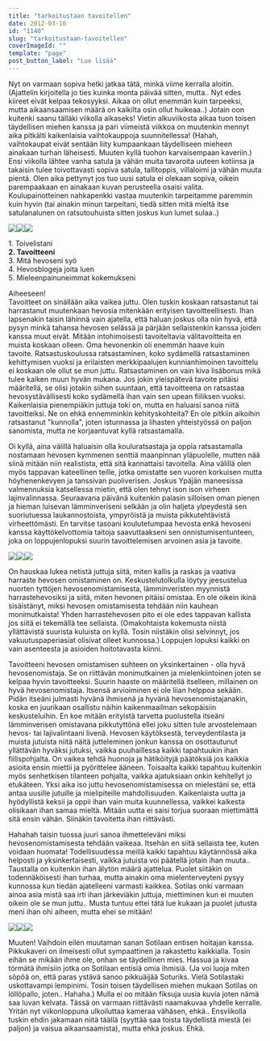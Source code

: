 ```yaml
---
title: "tarkoitustaan tavoitellen"
date: 2012-03-16
id: "1140"
slug: "tarkoitustaan-tavoitellen"
coverImageId: ""
template: "page"
post_button_label: "Lue lisää"
---
```


Nyt on varmaan sopiva hetki jatkaa tätä, minkä viime kerralla aloitin. (Ajattelin kirjoitella jo ties kuinka monta päivää sitten, mutta.. Nyt edes kiireet eivät kelpaa tekosyyksi. Aikaa on ollut enemmän kuin tarpeeksi, mutta aikaansaamisen määrä on kaikilta osin ollut huikeaa..) Jotain oon kuitenki saanu tälläki viikolla aikaseks! Vietin alkuviikosta aikaa tuon toisen täydellisen miehen kanssa ja pari viimeistä viikkoa on muutenkin mennyt aika pitkälti kaikenlaisia vaihtokauppoja suunnitellessa! (Hahah, vaihtokaupat eivät sentään liity kumpaankaan täydelliseen mieheen ainakaan turhan läheisesti. Muuten kyllä tuohon karvaisempaan kaveriin.) Ensi viikolla lähtee vanha satula ja vähän muita tavaroita uuteen kotiinsa ja takaisin tulee toivottavasti sopiva satula, tallitoppis, villaloimi ja vähän muuta pientä. Olen aika pettynyt jos tuo uusi satula ei olekaan sopiva, oikein parempaakaan en ainakaan kuvan perusteella osaisi valita. Koulupainotteinen nahkapenkki vastaa muutenkin tarpeitamme paremmin kuin hyvin (tai ainakin minun tarpeitani, tiedä sitten mitä mieltä itse satulanalunen on ratsutouhuista sitten joskus kun lumet sulaa..)

[![](/images/sotilas5.jpg)](http://3.bp.blogspot.com/-_V8sVx9R83I/T2OMHH-vm0I/AAAAAAAAAeo/u7EBtXNddEQ/s1600/sotilas5.jpg)[![](/images/S3+%252816%2529.jpg)](http://1.bp.blogspot.com/-nH4eKQXUvIc/T2OL7EjXQkI/AAAAAAAAAeY/rQ9_Y90lQsU/s1600/S3+%252816%2529.jpg)[![](/images/IMG_1857.jpg)](http://2.bp.blogspot.com/-xZ2EAi5PdZw/T2OME82FDsI/AAAAAAAAAeg/26-vgOEYHlA/s1600/IMG_1857.jpg)

1\. Toivelistani  
**2\. Tavoitteeni**  
3\. Mitä hevoseni syö  
4\. Hevosblogeja joita luen  
5\. Mieleenpainuneimmat kokemukseni

Aiheeseen!  
Tavoitteet on sinällään aika vaikea juttu. Olen tuskin koskaan ratsastanut tai harrastanut muutenkaan hevosia mitenkään erityisen tavoitteellisesti. Ihan lapsenakin taisin lähinnä vain ajatella, että haluan joskus olla niin hyvä, että pysyn minkä tahansa hevosen selässä ja pärjään sellaistenkin kanssa joiden kanssa muut eivät. Mitään intohimoisesti tavoiteltavia välitavoitteita en muista koskaan olleen. Oma hevonenkin oli enemmän haave kuin tavoite. Ratsastuskoulussa ratsastaminen, koko sydämellä ratsastaminen kehittymisen vuoksi ja erilaisten merkkipaalujen kunnianhimoinen tavoittelu ei koskaan ole ollut se mun juttu. Ratsastaminen on vain kiva lisäbonus mikä tulee kaiken muun hyvän mukana. Jos jokin yleispätevä tavoite pitäisi määritellä, se olisi jotakin siihen suuntaan, että tavoitteena on ratsastaa hevosystävällisesti koko sydämellä ihan vain sen upean fiiliksen vuoksi. Kaikenlaisia pienempiäkin juttuja toki on, mutta en haluaisi sanoa niitä tavoitteiksi. Ne on ehkä ennemminkin kehityskohteita? En ole pitkiin aikoihin ratsastanut "kunnolla", joten istunnassa ja lihasten yhteistyössä on paljon sanomista, mutta ne korjaantuvat kyllä ratsastamalla.

Oi kyllä, aina välillä haluaisin olla kouluratsastaja ja oppia ratsastamalla nostamaan hevosen kymmenen senttiä maanpinnan yläpuolelle, mutten nää siinä mitään niin realistista, että sitä kannattaisi tavoitella. Aina välillä olen myös tappavan kateellinen teille, jotka omistatte sen vuoren korkuisen mutta höyhenenkevyen ja tanssivan puoliverisen. Joskus Ypäjän maneesissa valmennuksia katsellessa mietin, että olen tehnyt ison ison virheen lajinvalinnassa. Seuraavana päivänä kuitenkin palasin silloisen oman pienen ja hieman luisevan lämminveriseni selkään ja olin haljeta ylpeydestä sen suoriutuessa laukannostoista, ympyröistä ja muista pikkutehtävistä virheettömästi. En tarvitse tasoani koulutetumpaa hevosta enkä hevoseni kanssa käyttökelvottomia taitoja saavuttaakseni sen onnistumisentunteen, joka on loppujenlopuksi suurin tavoittelemisen arvoinen asia ja tavoite.

[![](/images/S2+%25283%2529.jpg)](http://3.bp.blogspot.com/-A4zub8ZrhMs/T2OLNM6Gm7I/AAAAAAAAAeA/2MvQTdTIr8o/s1600/S2+%25283%2529.jpg)[![](/images/S2+%25286%2529.jpg)](http://3.bp.blogspot.com/-pCpwFadYsOI/T2OLRmU4l1I/AAAAAAAAAeQ/JOcp2hNyF-M/s1600/S2+%25286%2529.jpg)[![](/images/S2+%25284%2529.jpg)](http://3.bp.blogspot.com/-d0Y5E2vU7VY/T2OLPb2Fl5I/AAAAAAAAAeI/vHwn9BqGREI/s1600/S2+%25284%2529.jpg)

On hauskaa lukea netistä juttuja siitä, miten kallis ja raskas ja vaativa harraste hevosen omistaminen on. Keskustelutolkulla löytyy jeesustelua nuorten tyttöjen hevosenomistamisesta, lämminveristen myynnistä harrastehevosiksi ja siitä, miten hevonen pitäisi omistaa. En ole oikein ikinä sisäistänyt, miksi hevosen omistamisesta tehdään niin kauhean monimutkaista! Yhden harrastehevosen pito ei ole edes tappavan kallista jos siitä ei tekemällä tee sellaista. (Omakohtaista kokemusta niistä yllättävistä suurista kuluista on kyllä. Tosin niistäkin olisi selvinnyt, jos vakuutuspaperiasiat olisivat olleet kunnossa.) Loppujen lopuksi kaikki on vain asenteesta ja asioiden hoitotavasta kiinni.

Tavoitteeni hevosen omistamisen suhteen on yksinkertainen - olla hyvä hevosenomistaja. Se on riittävän monimutkainen ja mielenkiintoinen joten se kelpaa hyvin tavoitteeksi. Suurin haaste on määritellä itselleen, millainen on hyvä hevosenomistaja. Itsensä arvioiminen ei ole liian helppoa sekään. Pidän itseäni julmasti hyvänä ihmisenä ja hyvänä hevosenomistajanakin, koska en juurikaan osallistu näihin kaikenmaailman sekopäisiin keskusteluihin. En koe mitään erityistä tarvetta puolustella itseäni lämminverisen omistavana pikkutyttönä ellei joku sitten tule arvostelemaan hevos- tai lajivalintaani livenä. Hevosen käytöksestä, terveydentilasta ja muista jutuista niitä näitä jutteleminen jonkun kanssa on osottautunut yllättävän hyväksi jutuksi, vaikka puuhaillessa kaikki tapahtuukin ihan fiilispohjalta. On vaikea tehdä huonoja ja hätiköityjä päätöksiä jos kaikkia asioita ensin miettii ja pyörittelee ääneen. Toisaalta kaikki tapahtuu kuitenkin myös senhetkisen tilanteen pohjalta, vaikka ajatuksiaan onkin kehitellyt jo etukäteen. Yksi aika iso juttu hevosenomistamisessa on mielestäni se, että antaa uusille jutuille ja mielipiteille mahdollisuuden. Kaikenlaista uutta ja hyödyllistä keksii ja oppii ihan vain muita kuunnellessa, vaikkei kaikesta olisikaan ihan samaa mieltä. Mitään uutta ei saisi torjua suoraan miettimättä sitä ensin vähän. Siinäkin tavoitetta ihan riittävästi.

Hahahah taisin tuossa juuri sanoa ihmetteleväni miksi hevosenomistamisesta tehdään vaikeaa. Itsehän en siitä sellaista tee, kuten voidaan huomata! Todellisuudessa meillä kaikki tapahtuu käytännössä aika helposti ja yksinkertaisesti, vaikka jutuista voi päätellä jotain ihan muuta.. Taustalla on kuitenkin ihan älytön määrä ajattelua. Puolet siitäkin on todennäköisesti ihan turhaa, mutta ainakin oma mielenterveyteni pysyy kunnossa kun tiedän ajatelleeni varmasti kaikkea. Sotilas onki varmaan ainoa asia mistä saa irti ihan järkeviäkin juttuja, miettiminen kun ei muuten oikein ole se mun juttu.. Musta tuntuu ettei tätä lue kukaan ja puolet jutusta meni ihan ohi aiheen, mutta ehei se mitään!

[![](/images/0-unknown_soldier3.jpg)](http://4.bp.blogspot.com/-MPh2DzpGk1Y/T2ONkejAQvI/AAAAAAAAAfI/KOlFSffES3U/s1600/0-unknown_soldier3.jpg)[![](</images/S+(5).jpg>)](<http://1.bp.blogspot.com/-pHgKfm95GUE/T2ONpGFqXqI/AAAAAAAAAfQ/nLm-Sy8A5CU/s1600/S+(5).jpg>)[![](/images/S.jpg)](http://1.bp.blogspot.com/-9xg9kLuShl4/T2ONrUlXtPI/AAAAAAAAAfY/4qy01QiVSdk/s1600/S.jpg)

Muuten! Vaihdoin eilen muutaman sanan Sotilaan entisen hoitajan kanssa. Pikkukaveri on ilmeisesti ollut sympaattinen ja rakastettu kaikkialla. Tosin eihän se mikään ihme ole, onhan se täydellinen mies. Hassua ja kivaa törmätä ihmisiin jotka on Sotilaan entisiä omia ihmisiä. (Ja voi luoja miten söpöä on, että paras ystävä sanoo pikkuäijää Soturiks. Vielä Sotilastaki uskottavampi lempinimi. Tosin toisen täydellisen miehen mukaan Sotilas on löllöpallo, joten.. Hahaha.) Mulla ei oo mitään fiksuja uusia kuvia joten nämä saa luvan kelvata. Tässä on varmaan riittävästi naamakuvaa yhdelle kerralle. Yritän nyt viikonloppuna ulkoiluttaa kameraa vähäsen, ehkä.. Ensviikolla tuskin ehdin jakamaan niitä täällä (syyttää saa toista täydellistä miestä (ei paljon) ja vaisua aikaansaamista), mutta ehkä joskus. Ehkä.
